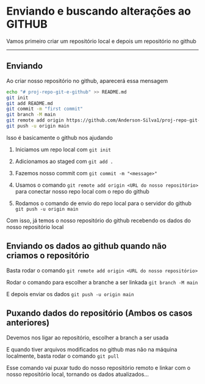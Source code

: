 # **Enviando e buscando alterações ao GITHUB**

Vamos primeiro criar um repositório local e depois um repositório no github

---

## Enviando

Ao criar nosso repositório no github, aparecerá essa mensagem

```bash
echo "# proj-repo-git-e-github" >> README.md
git init
git add README.md
git commit -m "first commit"
git branch -M main
git remote add origin https://github.com/Anderson-Silva1/proj-repo-git-e-github.git
git push -u origin main
```

Isso é basicamente o github nos ajudando

1. Iniciamos um repo local com `git init`

2. Adicionamos ao staged com `git add .`

3. Fazemos nosso commit com `git commit -m "<message>"`

4. Usamos o comando `git remote add origin <URL do nosso repositório>` para conectar nosso repo local com o repo do github

5. Rodamos o comando de envio do repo local para o servidor do github `git push -u origin main`

Com isso, já temos o nosso repositório do github recebendo os dados do nosso repositório local

## Enviando os dados ao github quando não criamos o repositório

Basta rodar o comando `git remote add origin <URL do nosso repositório>`

Rodar o comando para escolher a branche a ser linkada `git branch -M main`

E depois enviar os dados `git push -u origin main`

## Puxando dados do repositório (Ambos os casos anteriores)

Devemos nos ligar ao repositório, escolher a branch a ser usada

E quando tiver arquivos modificados no github mas não na máquina localmente, basta rodar o comando `git pull`

Esse comando vai puxar tudo do nosso repositório remoto e linkar com o nosso repositório local, tornando os dados atualizados...
